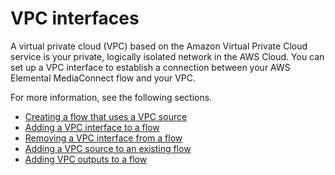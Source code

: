 # VPC interfaces<a name="vpc-interfaces"></a>

A virtual private cloud \(VPC\) based on the Amazon Virtual Private Cloud service is your private, logically isolated network in the AWS Cloud\. You can set up a VPC interface to establish a connection between your AWS Elemental MediaConnect flow and your VPC\. 

For more information, see the following sections\.
+ [Creating a flow that uses a VPC source](flows-create-vpc-source.md)
+ [Adding a VPC interface to a flow](vpc-interface-add.md)
+ [Removing a VPC interface from a flow](vpc-interface-remove.md)
+ [Adding a VPC source to an existing flow ](source-adding-vpc.md)
+ [Adding VPC outputs to a flow](outputs-add-vpc.md)